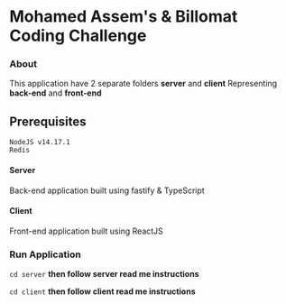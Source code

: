 # Mohamed Assem's & Billomat Coding Challenge

### About
This application have 2 separate folders **server** and **client**
Representing **back-end** and **front-end**

## Prerequisites
```
NodeJS v14.17.1
Redis
```

#### Server
Back-end application built using fastify & TypeScript

#### Client
Front-end application built using ReactJS 

### Run Application
```cd server```
**then follow server read me instructions**

```cd client```
**then follow client read me instructions**
